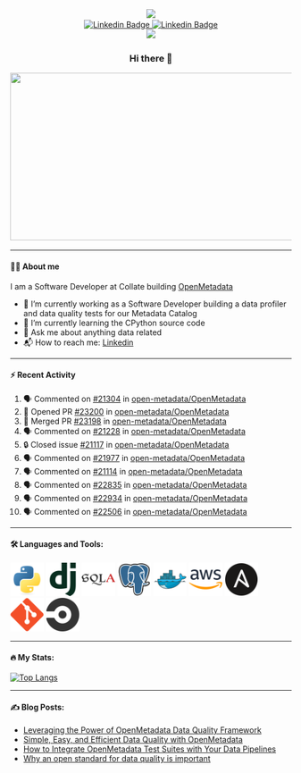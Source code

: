 <div id="header" align="center">
  <img src="https://media.giphy.com/media/5eLDrEaRGHegx2FeF2/giphy.gif" width="100"/>
</div>
<div id="badges" align="center">
  <a href="https://www.linkedin.com/in/teddycrepineau/">
    <img src="https://shields.io/badge/Linkedin-blue?logo=linkedin&logoColor=white&style=for-the-badge" alt="Linkedin Badge"/>
  </a>
  <a href="https://medium.com/@teddycrpineau">
    <img src="https://shields.io/badge/Medium-black?logo=medium&logoColor=white&style=for-the-badge" alt="Linkedin Badge"/>
  </a>
</div>
<div align="center">
  <img src="https://komarev.com/ghpvc/?username=TeddyCr&color=blue&style=flat-square" />
</div>

<h3 align="center">
Hi there 👋
</h3>
<div align="center">
  <img src="https://media.giphy.com/media/L8K62iTDkzGX6/giphy.gif" width="600" height="300"/>
</div>

---

#### :technologist: About me
I am a Software Developer at Collate building <a href="https://open-metadata.org"/>OpenMetadata</a>
- 🔭 I’m currently working as a Software Developer building a data profiler and data quality tests for our Metadata Catalog
- 🐍 I’m currently learning the CPython source code
- 💬 Ask me about anything data related
- 📬 How to reach me: [Linkedin](https://shields.io/badge/Linkedin-blue?logo=linkedin&logoColor=white&style=for-the-badge)

---

#### ⚡️ Recent Activity
<!--START_SECTION:activity-->
1. 🗣 Commented on [#21304](https://github.com/open-metadata/OpenMetadata/issues/21304#issuecomment-3246059616) in [open-metadata/OpenMetadata](https://github.com/open-metadata/OpenMetadata)
2. 💪 Opened PR [#23200](https://github.com/open-metadata/OpenMetadata/pull/23200) in [open-metadata/OpenMetadata](https://github.com/open-metadata/OpenMetadata)
3. 🎉 Merged PR [#23198](https://github.com/open-metadata/OpenMetadata/pull/23198) in [open-metadata/OpenMetadata](https://github.com/open-metadata/OpenMetadata)
4. 🗣 Commented on [#21228](https://github.com/open-metadata/OpenMetadata/issues/21228#issuecomment-3241047009) in [open-metadata/OpenMetadata](https://github.com/open-metadata/OpenMetadata)
5. 🔒 Closed issue [#21117](https://github.com/open-metadata/OpenMetadata/issues/21117) in [open-metadata/OpenMetadata](https://github.com/open-metadata/OpenMetadata)
6. 🗣 Commented on [#21977](https://github.com/open-metadata/OpenMetadata/issues/21977#issuecomment-3241027274) in [open-metadata/OpenMetadata](https://github.com/open-metadata/OpenMetadata)
7. 🗣 Commented on [#21114](https://github.com/open-metadata/OpenMetadata/issues/21114#issuecomment-3221498847) in [open-metadata/OpenMetadata](https://github.com/open-metadata/OpenMetadata)
8. 🗣 Commented on [#22835](https://github.com/open-metadata/OpenMetadata/issues/22835#issuecomment-3197436081) in [open-metadata/OpenMetadata](https://github.com/open-metadata/OpenMetadata)
9. 🗣 Commented on [#22934](https://github.com/open-metadata/OpenMetadata/issues/22934#issuecomment-3197430574) in [open-metadata/OpenMetadata](https://github.com/open-metadata/OpenMetadata)
10. 🗣 Commented on [#22506](https://github.com/open-metadata/OpenMetadata/issues/22506#issuecomment-3196878667) in [open-metadata/OpenMetadata](https://github.com/open-metadata/OpenMetadata)
<!--END_SECTION:activity-->

---

#### :hammer_and_wrench: Languages and Tools:
<div>
   <img src="https://github.com/devicons/devicon/blob/master/icons/python/python-original.svg" width="60" height="60"/>
   <img src="https://github.com/devicons/devicon/blob/master/icons/django/django-plain.svg" width="60" height="60"/>
   <img src="https://github.com/devicons/devicon/blob/master/icons/sqlalchemy/sqlalchemy-original.svg" width="60" height="60"/>
   <img src="https://github.com/devicons/devicon/blob/master/icons/postgresql/postgresql-original.svg" width="60" height="60"/>
   <img src="https://github.com/devicons/devicon/blob/master/icons/docker/docker-original.svg" width="60" height="60"/>
   <img src="https://github.com/devicons/devicon/blob/master/icons/amazonwebservices/amazonwebservices-original.svg" width="60" height="60"/>
   <img src="https://github.com/devicons/devicon/blob/master/icons/ansible/ansible-original.svg" width="60" height="60"/>
   <img src="https://github.com/devicons/devicon/blob/master/icons/git/git-original.svg" width="60" height="60"/>
   <img src="https://github.com/devicons/devicon/blob/master/icons/circleci/circleci-plain.svg" width="60" height="60"/>
</div>

---

#### 🔥 My Stats:
[![Top Langs](https://github-readme-stats.vercel.app/api/top-langs/?username=TeddyCr&layout=compact&hide=javascript,html,css)](https://github.com/anuraghazra/github-readme-stats)

---

#### ✍️ Blog Posts:
<!-- BLOG-POST-LIST:START -->
- [Leveraging the Power of OpenMetadata Data Quality Framework](https://blog.open-metadata.org/leveraging-the-power-of-openmetadata-data-quality-framework-385ba2d8eaf?source=rss-16e0670af08f------2)
- [Simple, Easy, and Efficient Data Quality with OpenMetadata](https://blog.open-metadata.org/simple-easy-and-efficient-data-quality-with-openmetadata-1c4e7d329364?source=rss-16e0670af08f------2)
- [How to Integrate OpenMetadata Test Suites with Your Data Pipelines](https://blog.open-metadata.org/how-to-integrate-openmetadata-test-suites-with-your-data-pipelines-d83fb55fa494?source=rss-16e0670af08f------2)
- [Why an open standard for data quality is important](https://blog.open-metadata.org/why-are-we-building-a-data-quality-standard-1753fae87259?source=rss-16e0670af08f------2)
<!-- BLOG-POST-LIST:END -->
